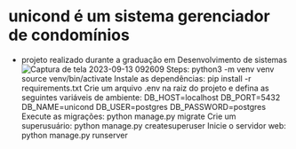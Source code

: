 # unicond é um sistema gerenciador de condomínios
- projeto realizado durante a graduação em Desenvolvimento de sistemas
![Captura de tela 2023-09-13 092609](https://github.com/jardel-oliveira/unicond/assets/30604903/fae94ce7-47c2-4afe-8a9f-e81221b54138)
Steps:
python3 -m venv venv
source venv/bin/activate
Instale as dependências:
pip install -r requirements.txt
Crie um arquivo .env na raiz do projeto e defina as seguintes variáveis de ambiente:
DB_HOST=localhost
DB_PORT=5432
DB_NAME=unicond
DB_USER=postgres
DB_PASSWORD=postgres
Execute as migrações:
python manage.py migrate
Crie um superusuário:
python manage.py createsuperuser
Inicie o servidor web:
python manage.py runserver

